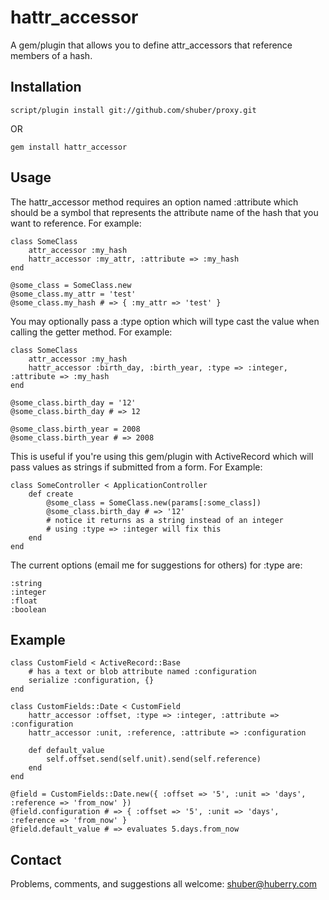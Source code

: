 hattr_accessor
==============

A gem/plugin that allows you to define attr_accessors that reference members of a hash.


Installation
------------

	script/plugin install git://github.com/shuber/proxy.git

OR

	gem install hattr_accessor


Usage
-----

The hattr_accessor method requires an option named :attribute which should be a symbol that represents the attribute name of the hash that you want to reference. For example:

	class SomeClass
		attr_accessor :my_hash
		hattr_accessor :my_attr, :attribute => :my_hash
	end
	
	@some_class = SomeClass.new
	@some_class.my_attr = 'test'
	@some_class.my_hash # => { :my_attr => 'test' }

You may optionally pass a :type option which will type cast the value when calling the getter method. For example:

	class SomeClass
		attr_accessor :my_hash
		hattr_accessor :birth_day, :birth_year, :type => :integer, :attribute => :my_hash
	end
	
	@some_class.birth_day = '12'
	@some_class.birth_day # => 12
	
	@some_class.birth_year = 2008
	@some_class.birth_year # => 2008

This is useful if you're using this gem/plugin with ActiveRecord which will pass values as strings if submitted from a form. For Example:

	class SomeController < ApplicationController
		def create
			@some_class = SomeClass.new(params[:some_class])
			@some_class.birth_day # => '12'
			# notice it returns as a string instead of an integer
			# using :type => :integer will fix this
		end
	end

The current options (email me for suggestions for others) for :type are:

	:string
	:integer
	:float
	:boolean


Example
-------

	class CustomField < ActiveRecord::Base
		# has a text or blob attribute named :configuration
		serialize :configuration, {}
	end
	
	class CustomFields::Date < CustomField
		hattr_accessor :offset, :type => :integer, :attribute => :configuration
		hattr_accessor :unit, :reference, :attribute => :configuration
		
		def default_value
			self.offset.send(self.unit).send(self.reference)
		end
	end
	
	@field = CustomFields::Date.new({ :offset => '5', :unit => 'days', :reference => 'from_now' })
	@field.configuration # => { :offset => '5', :unit => 'days', :reference => 'from_now' }
	@field.default_value # => evaluates 5.days.from_now


Contact
-------

Problems, comments, and suggestions all welcome: [shuber@huberry.com](mailto:shuber@huberry.com)